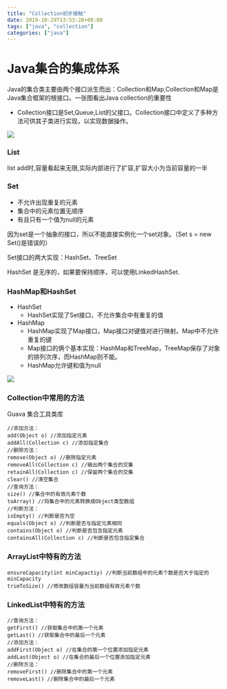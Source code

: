 ```yaml
---
title: "Collection初步接触"
date: 2019-10-29T13:53:28+08:00
tags: ["java", "collection"]
categories: ["java"]
---
```

# Java集合的集成体系
Java的集合类主要由两个接口派生而出：Collection和Map,Collection和Map是Java集合框架的根接口。一张图看出Java collection的重要性

* Collection接口是Set,Queue,List的父接口。Collection接口中定义了多种方法可供其子类进行实现，以实现数据操作。

![](/images/1.png)

### List
list add时,容量看起来无限,实际内部进行了扩容,扩容大小为当前容量的一半

### Set
* 不允许出现重复的元素
* 集合中的元素位置无顺序
* 有且只有一个值为null的元素

因为set是一个抽象的接口，所以不能直接实例化一个set对象。（Set s = new Set()是错误的）

Set接口的两大实现：HashSet、TreeSet

HashSet 是无序的，如果要保持顺序，可以使用LinkedHashSet.

### HashMap和HashSet
* HashSet
    * HashSet实现了Set接口，不允许集合中有重复的值
* HashMap
    * HashMap实现了Map接口，Map接口对键值对进行映射。Map中不允许重复的键
    * Map接口的俩个基本实现：HashMap和TreeMap，TreeMap保存了对象的排列次序，而HashMap则不能。
    * HashMap允许键和值为null

![](/images/2.png)
### Collection中常用的方法
Guava 集合工具类库
```
//添加方法：
add(Object o) //添加指定元素
addAll(Collection c) //添加指定集合
//删除方法：
remove(Object o) //删除指定元素
removeAll(Collection c) //输出两个集合的交集
retainAll(Collection c) //保留两个集合的交集
clear() //清空集合
//查询方法：
size() //集合中的有效元素个数
toArray() //将集合中的元素转换成Object类型数组
//判断方法：
isEmpty() //判断是否为空
equals(Object o) //判断是否与指定元素相同
contains(Object o) //判断是否包含指定元素
containsAll(Collection c) //判断是否包含指定集合
```

### ArrayList中特有的方法

```
ensureCapacity(int minCapactiy) //判断当前数组中的元素个数是否大于指定的minCapacity
trimToSize() //修改数组容量为当前数组有效元素个数
```

### LinkedList中特有的方法

```
//查询方法：
getFirst() //获取集合中的第一个元素
getLast() //获取集合中的最后一个元素
//添加方法：
addFirst(Object o) //在集合的第一个位置添加指定元素
addLast(Object o) //在集合的最后一个位置添加指定元素
//删除方法：
removeFirst() //删除集合中的第一个元素
removeLast() //删除集合中的最后一个元素
```

